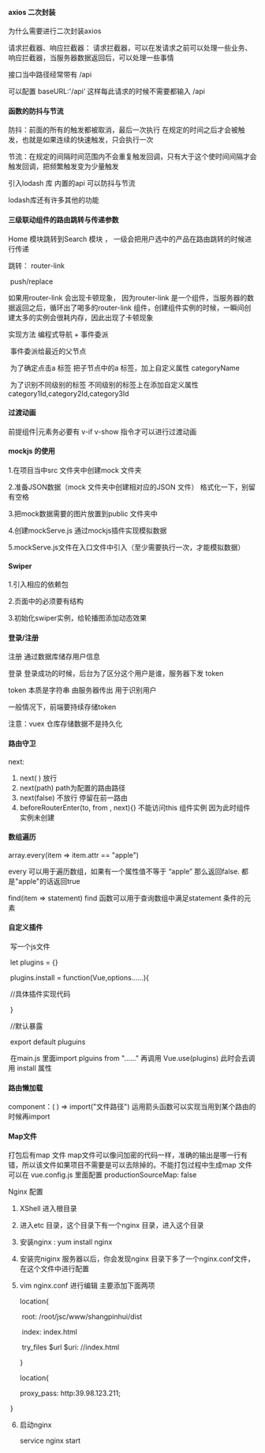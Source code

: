 #### axios 二次封装   

为什么需要进行二次封装axios

请求拦截器、响应拦截器： 请求拦截器，可以在发请求之前可以处理一些业务、响应拦截器，当服务器数据返回后，可以处理一些事情



接口当中路径经常带有 /api 

可以配置 baseURL:'/api‘  这样每此请求的时候不需要都输入  /api







#### 函数的防抖与节流

防抖：前面的所有的触发都被取消，最后一次执行 在规定的时间之后才会被触发，也就是如果连续的快速触发，只会执行一次

节流：在规定的间隔时间范围内不会重复触发回调，只有大于这个使时间间隔才会触发回调，把频繁触发变为少量触发



引入lodash 库 内置的api 可以防抖与节流

lodash库还有许多其他的功能



#### 三级联动组件的路由跳转与传递参数

Home 模块跳转到Search 模块 ， 一级会把用户选中的产品在路由跳转的时候进行传递

跳转： router-link 

​             push/replace

如果用router-link 会出现卡顿现象， 因为router-link 是一个组件，当服务器的数据返回之后，循环出了喝多的router-link 组件，创建组件实例的时候，一瞬间创建太多的实例会很耗内存，因此出现了卡顿现象



实现方法  编程式导航 + 事件委派

​                 事件委派给最近的父节点

​				为了确定点击a 标签              把子节点中的a 标签，加上自定义属性  categoryName

​				为了识别不同级别的标签   不同级别的标签上在添加自定义属性category1Id,category2Id,category3Id



#### 过渡动画

前提组件|元素务必要有 v-if v-show 指令才可以进行过渡动画



#### mockjs 的使用

1.在项目当中src 文件夹中创建mock 文件夹

2.准备JSON数据（mock 文件夹中创建相对应的JSON 文件）     格式化一下，别留有空格

3.把mock数据需要的图片放置到public 文件夹中

4.创建mockServe.js 通过mockjs插件实现模拟数据

5.mockServe.js文件在入口文件中引入（至少需要执行一次，才能模拟数据）



#### Swiper

1.引入相应的依赖包

2.页面中的必须要有结构

3.初始化swiper实例，给轮播图添加动态效果

#### 				





#### 登录/注册

注册 通过数据库储存用户信息

登录 登录成功的时候，后台为了区分这个用户是谁，服务器下发 token 

token 本质是字符串 由服务器传出 用于识别用户 

一般情况下，前端要持续存储token



注意：vuex 仓库存储数据不是持久化 



#### 路由守卫

next:   

1. next( ) 放行
2. next(path)  path为配置的路由路径
3. next(false) 不放行 停留在前一路由
4. beforeRouterEnter(to, from , next){}          不能访问this 组件实例  因为此时组件实例未创建









#### 数组遍历

array.every(item => item.attr == "apple") 

every 可以用于遍历数组，如果有一个属性值不等于 “apple” 那么返回false. 都是"apple"的话返回true





find(item => statement)   find 函数可以用于查询数组中满足statement 条件的元素



#### 

#### 自定义插件

​	写一个js文件

​    	let plugins = {}

​		plugins.install = function(Vue,options......){

​          	 //具体插件实现代码

​    	}

​		//默认暴露

​		export default pluguins



​		在main.js 里面import plguins from "......"         再调用 Vue.use(plugins)  此时会去调用 install 属性



#### 路由懒加载

component：( ) => import("文件路径")             运用箭头函数可以实现当用到某个路由的时候再import 



#### Map文件

打包后有map 文件  map文件可以像问加密的代码一样，准确的输出是哪一行有错，所以该文件如果项目不需要是可以去除掉的。不能打包过程中生成map 文件可以在 vue.config.js 里面配置  productionSourceMap: false



Nginx 配置

1. XShell 进入根目录

2. 进入etc 目录，这个目录下有一个nginx 目录，进入这个目录

3. 安装nginx :      yum install nginx

4. 安装完niginx 服务器以后，你会发现nginx 目录下多了一个nginx.conf文件， 在这个文件中进行配置

5. vim nginx.conf 进行编辑 主要添加下面两项

   location{

   ​		root: /root/jsc/www/shangpinhui/dist

   ​		index: index.html

   ​        try_files $url $uri: //index.html

   

   }

   location{

   proxy_pass: http:39.98.123.211;

​		}

6. 启动nginx 

   service nginx start

